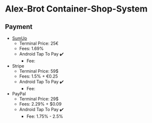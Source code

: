 # Alex-Brot Container-Shop-System

## Payment
- [SumUp](https://www.sumup.com/de-at/kartenterminals/)
  - Terminal Price: 25€
  - Fees: 1.69%
  - Android Tap To Pay ✔️
    - Fee: 
- Stripe
  - Terminal Price: 59$
  - Fees: 1.5% + €0.25
  - Android Tap To Pay ✔️
    - Fee: 
- PayPal
  - Terminal Price: 29$
  - Fees: 2.29% + $0.09
  - Android Tap To Pay ✔️
    - Fee: 1.75% - 2.5%
